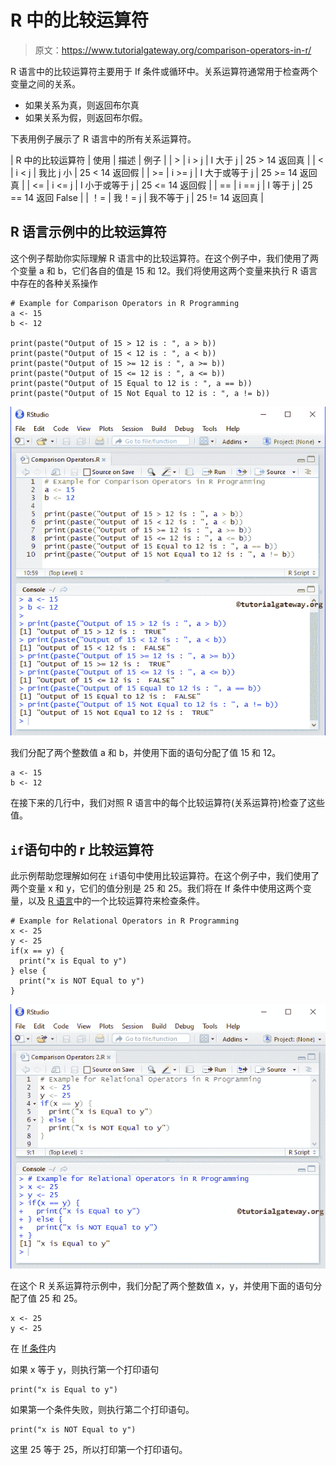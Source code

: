 # R 中的比较运算符

> 原文：<https://www.tutorialgateway.org/comparison-operators-in-r/>

R 语言中的比较运算符主要用于 If 条件或循环中。关系运算符通常用于检查两个变量之间的关系。

*   如果关系为真，则返回布尔真
*   如果关系为假，则返回布尔假。

下表用例子展示了 R 语言中的所有关系运算符。

| R 中的比较运算符 | 使用 | 描述 | 例子 |
| > | i > j | I 大于 j | 25 > 14 返回真 |
| < | i < j | 我比 j 小 | 25 < 14 返回假 |
| >= | i >= j | I 大于或等于 j | 25 >= 14 返回真 |
| <= | i <= j | I 小于或等于 j | 25 <= 14 返回假 |
| == | i == j | I 等于 j | 25 == 14 返回 False |
| ！= | 我！= j | 我不等于 j | 25 != 14 返回真 |

## R 语言示例中的比较运算符

这个例子帮助你实际理解 R 语言中的比较运算符。在这个例子中，我们使用了两个变量 a 和 b，它们各自的值是 15 和 12。我们将使用这两个变量来执行 R 语言中存在的各种关系操作

```
# Example for Comparison Operators in R Programming
a <- 15
b <- 12

print(paste("Output of 15 > 12 is : ", a > b))
print(paste("Output of 15 < 12 is : ", a < b))
print(paste("Output of 15 >= 12 is : ", a >= b))
print(paste("Output of 15 <= 12 is : ", a <= b))
print(paste("Output of 15 Equal to 12 is : ", a == b))
print(paste("Output of 15 Not Equal to 12 is : ", a != b))
```

![Comparison Operators in R Programming 1](img/17dc2b42b07bbc1b15e8dcef2bea91e6.png)

我们分配了两个整数值 a 和 b，并使用下面的语句分配了值 15 和 12。

```
a <- 15
b <- 12
```

在接下来的几行中，我们对照 R 语言中的每个比较运算符(关系运算符)检查了这些值。

## `if`语句中的 r 比较运算符

此示例帮助您理解如何在 `if`语句中使用比较运算符。在这个例子中，我们使用了两个变量 x 和 y，它们的值分别是 25 和 25。我们将在 If 条件中使用这两个变量，以及 [R 语言](https://www.tutorialgateway.org/r-programming/)中的一个比较运算符来检查条件。

```
# Example for Relational Operators in R Programming
x <- 25
y <- 25
if(x == y) {
  print("x is Equal to y")
} else {
  print("x is NOT Equal to y")
}
```

![Comparison Operators in R Programming 2](img/0091cf69e98e43d74a11efdeb786321f.png)

在这个 R 关系运算符示例中，我们分配了两个整数值 x，y，并使用下面的语句分配了值 25 和 25。

```
x <- 25
y <- 25
```

在 [If 条件](https://www.tutorialgateway.org/r-if-else-statement/)内

如果 x 等于 y，则执行第一个打印语句

```
print("x is Equal to y")
```

如果第一个条件失败，则执行第二个打印语句。

```
print("x is NOT Equal to y")
```

这里 25 等于 25，所以打印第一个打印语句。